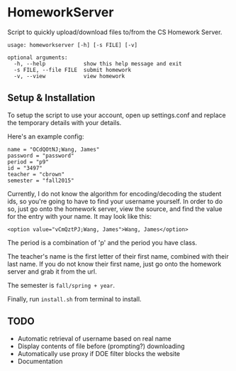 HomeworkServer
==============

Script to quickly upload/download files to/from the CS Homework Server.

```
usage: homeworkserver [-h] [-s FILE] [-v]

optional arguments:
  -h, --help            show this help message and exit
  -s FILE, --file FILE  submit homework
  -v, --view            view homework
```
Setup & Installation
------------

To setup the script to use your account, open up settings.conf and replace the temporary details with your details.

Here's an example config:

```
name = "OCdQOtNJ;Wang, James"
password = "password"
period = "p9"
id = "3497"
teacher = "cbrown"
semester = "fall2015"
```

Currently, I do not know the algorithm for encoding/decoding the student ids, so you're going to have to
find your username yourself. In order to do so, just go onto the homework server, view the source, and find
the value for the entry with your name. It may look like this:

`<option value="vCmQztPJ;Wang, James">Wang, James</option>`

The period is a combination of 'p' and the period you have class.

The teacher's name is the first letter of their first name, combined with their last name.
If you do not know their first name, just go onto the homework server and grab it from the url.

The semester is `fall/spring + year`.

Finally, run `install.sh` from terminal to install.

TODO
----

- Automatic retrieval of username based on real name
- Display contents of file before (prompting?) downloading
- Automatically use proxy if DOE filter blocks the website
- Documentation
